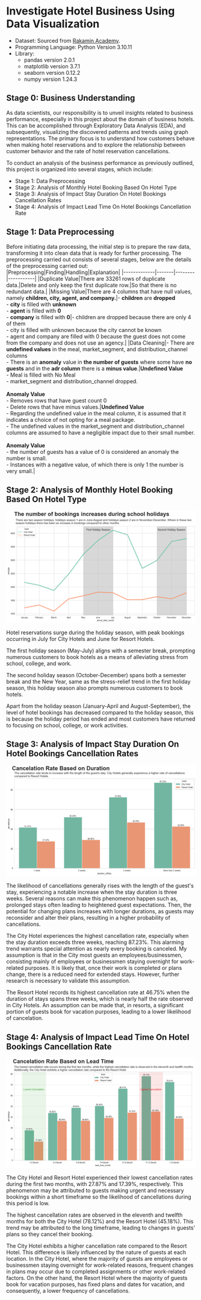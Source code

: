 # Investigate Hotel Business Using Data Visualization

- Dataset: Sourced from [Rakamin Academy](https://github.com/kevinusmayadhyw/Investigate-Hotel-Business-Using-Data-Visualization/tree/main/dataset).
- Programming Language: Python Version 3.10.11
- Library:
    - pandas version 2.0.1
    - matplotlib version 3.7.1
    - seaborn version 0.12.2
    - numpy version 1.24.3

## Stage 0: Business Understanding
As data scientists, our responsibility is to unveil insights related to business performance, especially in this project about the domain of business hotels. This can be accomplished through Exploratory Data Analysis (EDA), and subsequently, visualizing the discovered patterns and trends using graph representations. The primary focus is to understand how customers behave when making hotel reservations and to explore the relationship between customer behavior and the rate of hotel reservation cancellations.

To conduct an analysis of the business performance as previously outlined, this project is organized into several stages, which include:
- Stage 1: Data Preprocessing
- Stage 2: Analysis of Monthly Hotel Booking Based On Hotel Type
- Stage 3: Analysis of Impact Stay Duration On Hotel Bookings Cancellation Rates
- Stage 4: Analysis of Impact Lead Time On Hotel Bookings Cancellation Rate

## Stage 1: Data Preprocessing
Before initiating data processing, the initial step is to prepare the raw data, transforming it into clean data that is ready for further processing. The preprocessing carried out consists of several stages, below are the details of the preprocessing carried out:
|Preprocessing|Finding|Handling|Explanation|
|-------------|-------|--------|-----------|
|Duplicate Value|There are 33261 rows of duplicate data.|Delete and only keep the first duplicate row.|So that there is no redundant data.|
|Missing Value|There are 4 columns that have null values, namely **children, city, agent, and company.**|- **children** are **dropped** <br/>- **city** is filled with **unknown** <br/> - **agent** is filled with **0** <br/> - **company** is filled with **0**|- children are dropped because there are only 4 of them <br/> - city is filled with unknown because the city cannot be known <br/> - agent and company are filled with 0 because the guest does not come from the company and does not use an agency.|
|Data Cleaning|- There are **undefined values** in the meal, market_segment, and distribution_channel columns <br/> - There is an **anomaly** value in **the number of guests** where some have **no guests** and in the **adr column** there is a **minus value**.|**Undefined Value** <br/> - Meal is filled with No Meal <br/> - market_segment and distribution_channel dropped. <br/> <br/> **Anomaly Value** <br/> - Removes rows that have guest count 0 <br/> - Delete rows that have minus values.|**Undefined Value** <br/> - Regarding the undefined value in the meal column, it is assumed that it indicates a choice of not opting for a meal package. <br/> - The undefined values in the market_segment and distribution_channel columns are assumed to have a negligible impact due to their small number. <br/><br/> **Anomaly Value** <br/> - the number of guests has a value of 0 is considered an anomaly the number is small. <br/> - Instances with a negative value, of which there is only 1 the number is very small.|

## Stage 2: Analysis of Monthly Hotel Booking Based On Hotel Type
![Monthly Hotel Booking](img/Monthly_Hotel_Booking.png)

Hotel reservations surge during the holiday season, with peak bookings occurring in July for City Hotels and June for Resort Hotels.

The first holiday season (May-July) aligns with a semester break, prompting numerous customers to book hotels as a means of alleviating stress from school, college, and work.

The second holiday season (October-December) spans both a semester break and the New Year, same as the stress-relief trend in the first holiday season, this holiday season also prompts numerous customers to book hotels.

Apart from the holiday season (January-April and August-September), the level of hotel bookings has decreased compared to the holiday season, this is because the holiday period has ended and most customers have returned to focusing on school, college, or work activities.

## Stage 3: Analysis of Impact Stay Duration On Hotel Bookings Cancellation Rates
![Cancellation Rates](img/Cancellation_Rates.png)

The likelihood of cancellations generally rises with the length of the guest's stay, experiencing a notable increase when the stay duration is three weeks. Several reasons can make this phenomenon happen such as, prolonged stays often leading to heightened guest expectations. Then, the potential for changing plans increases with longer durations, as guests may reconsider and alter their plans, resulting in a higher probability of cancellations.

The City Hotel experiences the highest cancellation rate, especially when the stay duration exceeds three weeks, reaching 87.23%. This alarming trend warrants special attention as nearly every booking is canceled. My assumption is that in the City most guests an employees/businessmen, consisting mainly of employees or businessmen staying overnight for work-related purposes. It is likely that, once their work is completed or plans change, there is a reduced need for extended stays. However, further research is necessary to validate this assumption.

The Resort Hotel records its highest cancellation rate at 46.75% when the duration of stays spans three weeks, which is nearly half the rate observed in City Hotels. An assumption can be made that, in resorts, a significant portion of guests book for vacation purposes, leading to a lower likelihood of cancelation.

## Stage 4: Analysis of Impact Lead Time On Hotel Bookings Cancellation Rate
![Lead Time Cancellation Rate](/img/LeadTime_CancellationRate.png)

The City Hotel and Resort Hotel experienced their lowest cancellation rates during the first two months, with 27.87% and 17.39%, respectively. This phenomenon may be attributed to guests making urgent and necessary bookings within a short timeframe so the likelihood of cancellations during this period is low.

The highest cancellation rates are observed in the eleventh and twelfth months for both the City Hotel (78.12%) and the Resort Hotel (45.18%). This trend may be attributed to the long timeframe, leading to changes in guests' plans so they cancel their booking.

The City Hotel exhibits a higher cancellation rate compared to the Resort Hotel. This difference is likely influenced by the nature of guests at each location. In the City Hotel, where the majority of guests are employees or businessmen staying overnight for work-related reasons, frequent changes in plans may occur due to completed assignments or other work-related factors. On the other hand, the Resort Hotel where the majority of guests book for vacation purposes, has fixed plans and dates for vacation, and consequently, a lower frequency of cancellations.